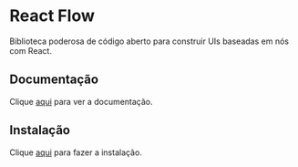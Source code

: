 # React Flow

Biblioteca poderosa de código aberto para construir UIs baseadas em nós com React.

## Documentação

Clique [aqui](https://github.com/xyflow/xyflow) para ver a documentação.

## Instalação

Clique [aqui](https://www.npmjs.com/package/reactflow) para fazer a instalação.